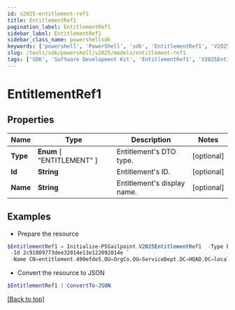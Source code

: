 ```yaml
---
id: v2025-entitlement-ref1
title: EntitlementRef1
pagination_label: EntitlementRef1
sidebar_label: EntitlementRef1
sidebar_class_name: powershellsdk
keywords: ['powershell', 'PowerShell', 'sdk', 'EntitlementRef1', 'V2025EntitlementRef1'] 
slug: /tools/sdk/powershell/v2025/models/entitlement-ref1
tags: ['SDK', 'Software Development Kit', 'EntitlementRef1', 'V2025EntitlementRef1']
---
```



# EntitlementRef1

## Properties

Name | Type | Description | Notes
------------ | ------------- | ------------- | -------------
**Type** |  **Enum** [  "ENTITLEMENT" ] | Entitlement's DTO type. | [optional] 
**Id** | **String** | Entitlement's ID. | [optional] 
**Name** | **String** | Entitlement's display name. | [optional] 

## Examples

- Prepare the resource
```powershell
$EntitlementRef1 = Initialize-PSSailpoint.V2025EntitlementRef1  -Type ENTITLEMENT `
 -Id 2c91809773dee32014e13e122092014e `
 -Name CN=entitlement.490efde5,OU=OrgCo,OU=ServiceDept,DC=HQAD,DC=local
```

- Convert the resource to JSON
```powershell
$EntitlementRef1 | ConvertTo-JSON
```


[[Back to top]](#) 

